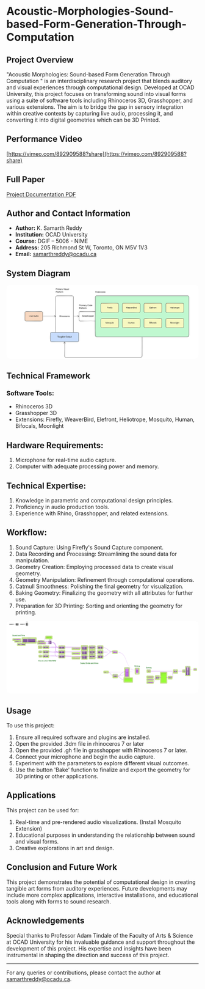 # Acoustic-Morphologies-Sound-based-Form-Generation-Through-Computation

## Project Overview

"Acoustic Morphologies: Sound-based Form Generation Through Computation " is an interdisciplinary research project that blends auditory and visual experiences through computational design. Developed at OCAD University, this project focuses on transforming sound into visual forms using a suite of software tools including Rhinoceros 3D, Grasshopper, and various extensions. The aim is to bridge the gap in sensory integration within creative contexts by capturing live audio, processing it, and converting it into digital geometries which can be 3D Printed.

## Performance Video

[https://vimeo.com/892909588?share](https://vimeo.com/892909588?share)

## Full Paper

[Project Documentation PDF](Acoustic%20Morphologies.pdf)

## Author and Contact Information

- **Author:** K. Samarth Reddy
- **Institution:** OCAD University
- **Course:** DGIF – 5006 - NIME
- **Address:** 205 Richmond St W, Toronto, ON M5V 1V3
- **Email:** samarthreddy@ocadu.ca

## System Diagram

<img src="diagram.png" alt="Algorithm" style="border-radius: 10px;">

## Technical Framework

### Software Tools:

- Rhinoceros 3D
- Grasshopper 3D
- Extensions: Firefly, WeaverBird, Elefront, Heliotrope, Mosquito, Human, Bifocals, Moonlight

## Hardware Requirements:

1. Microphone for real-time audio capture.
2. Computer with adequate processing power and memory.

## Technical Expertise:

1. Knowledge in parametric and computational design principles.
2. Proficiency in audio production tools.
3. Experience with Rhino, Grasshopper, and related extensions.

## Workflow:

1. Sound Capture: Using Firefly's Sound Capture component.
2. Data Recording and Processing: Streamlining the sound data for manipulation.
3. Geometry Creation: Employing processed data to create visual geometry.
4. Geometry Manipulation: Refinement through computational operations.
5. Catmull Smoothness: Polishing the final geometry for visualization.
6. Baking Geometry: Finalizing the geometry with all attributes for further use.
7. Preparation for 3D Printing: Sorting and orienting the geometry for printing.

<img src="algorithm.png" alt="Algorithm" style="border-radius: 10px;">

## Usage

To use this project:

1. Ensure all required software and plugins are installed.
2. Open the provided .3dm file in rhinoceros 7 or later
3. Open the provided .gh file in grasshopper with Rhinoceros 7 or later.
4. Connect your microphone and begin the audio capture.
5. Experiment with the parameters to explore different visual outcomes.
6. Use the button 'Bake' function to finalize and export the geometry for 3D printing or other applications.

## Applications

This project can be used for:

1. Real-time and pre-rendered audio visualizations. (Install Mosquito Extension)
2. Educational purposes in understanding the relationship between sound and visual forms.
3. Creative explorations in art and design.

## Conclusion and Future Work

This project demonstrates the potential of computational design in creating tangible art forms from auditory experiences. Future developments may include more complex applications, interactive installations, and educational tools along with forms to sound research.

## Acknowledgements

Special thanks to Professor Adam Tindale of the Faculty of Arts & Science at OCAD University for his invaluable guidance and support throughout the development of this project. His expertise and insights have been instrumental in shaping the direction and success of this project.

---

For any queries or contributions, please contact the author at samarthreddy@ocadu.ca.
